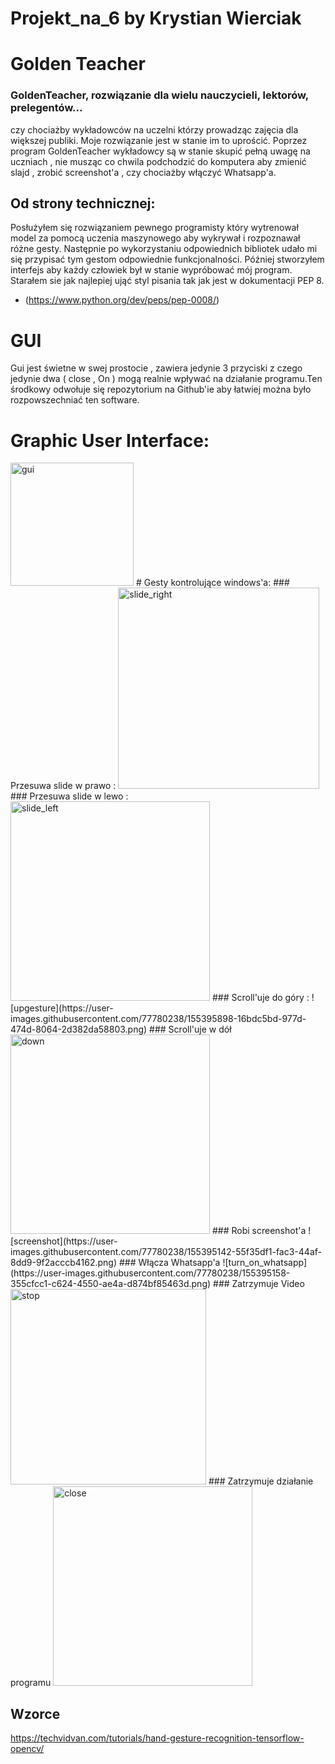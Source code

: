 # Projekt_na_6 by Krystian Wierciak
# Golden Teacher
### GoldenTeacher, rozwiązanie dla wielu nauczycieli, lektorów, prelegentów... 
czy chociażby wykładowców na uczelni którzy prowadząc zajęcia dla większej publiki. Moje rozwiązanie jest w stanie im to
uprościć. Poprzez program GoldenTeacher wykładowcy są w stanie skupić pełną uwagę na uczniach , nie musząc co chwila
podchodzić do komputera aby zmienić slajd , zrobić screenshot'a , czy chociażby włączyć Whatsapp'a. 
## Od strony technicznej:
Posłużyłem się rozwiązaniem pewnego programisty który wytrenował model za pomocą uczenia maszynowego aby wykrywał i 
rozpoznawał różne gesty. Następnie po wykorzystaniu odpowiednich bibliotek udało mi się przypisać tym gestom 
odpowiednie funkcjonalności. Później stworzyłem interfejs aby każdy człowiek był w stanie wypróbować mój program. 
Starałem sie jak najlepiej ująć styl pisania tak jak jest w dokumentacji PEP 8.
* (https://www.python.org/dev/peps/pep-0008/)
# GUI
Gui jest świetne w swej prostocie , zawiera jedynie 3 przyciski z czego jedynie dwa ( close , On ) mogą realnie 
wpływać na działanie programu.Ten środkowy odwołuje się repozytorium na Github'ie aby łatwiej można  było rozpowszechniać
ten software.
# Graphic User Interface: 
<img width="197" alt="gui" src="https://user-images.githubusercontent.com/77780238/155394963-cfe0232e-ad15-48f5-858f-a454a8985249.png">
# Gesty kontrolujące windows'a:
### Przesuwa slide w prawo :
<img width="322" alt="slide_right" src="https://user-images.githubusercontent.com/77780238/155394996-53c5cbd5-0eb9-41c9-95c5-38a390cbf454.png">
### Przesuwa slide w lewo : 
<img width="319" alt="slide_left" src="https://user-images.githubusercontent.com/77780238/155395081-b4fe158c-e5aa-4f82-a54d-355306d829e7.png">
### Scroll'uje do góry :
![upgesture](https://user-images.githubusercontent.com/77780238/155395898-16bdc5bd-977d-474d-8064-2d382da58803.png)
### Scroll'uje w dół
<img width="319" alt="down" src="https://user-images.githubusercontent.com/77780238/155395128-5c94575c-031f-4612-aade-125ea57cfb36.png">
### Robi screenshot'a
![screenshot](https://user-images.githubusercontent.com/77780238/155395142-55f35df1-fac3-44af-8dd9-9f2acccb4162.png)
### Włącza Whatsapp'a
![turn_on_whatsapp](https://user-images.githubusercontent.com/77780238/155395158-355cfcc1-c624-4550-ae4a-d874bf85463d.png)
### Zatrzymuje Video
<img width="313" alt="stop" src="https://user-images.githubusercontent.com/77780238/155395221-c8828608-15e0-4914-8df0-63e0996bedda.png">
### Zatrzymuje działanie programu
<img width="319" alt="close" src="https://user-images.githubusercontent.com/77780238/155395204-1a2003ff-4c0e-4749-aea1-352a0614312c.png">

## Wzorce
https://techvidvan.com/tutorials/hand-gesture-recognition-tensorflow-opencv/
